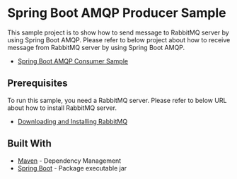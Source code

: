 # Spring Boot AMQP Producer Sample

This sample project is to show how to send message to RabbitMQ server by using Spring Boot AMQP. Please refer to below project about how to receive message from RabbitMQ server by using Spring Boot AMQP.
* [Spring Boot AMQP Consumer Sample](https://github.com/zhwxp/spring-boot-amqp-consumer-sample)

## Prerequisites

To run this sample, you need a RabbitMQ server. Please refer to below URL about how to install RabbitMQ server.
* [Downloading and Installing RabbitMQ](https://www.rabbitmq.com/download.html)

## Built With
* [Maven](https://maven.apache.org) - Dependency Management
* [Spring Boot](https://projects.spring.io/spring-boot) - Package executable jar
